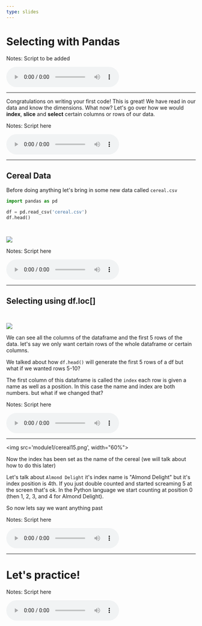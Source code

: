 ```yaml
---
type: slides
---
```


# Selecting with Pandas

Notes: Script to be added
<html>
<audio controls >
  <source src="572_placeholder_audio.mp3" />
</audio></html>

---

Congratulations on writing your first code! This is great! We have read in our data and know the dimensions. What now? Let's go over how we would **index**, **slice** and  **select** certain columns or rows of our data.

Notes: Script here
<html>
<audio controls >
  <source src="572_placeholder_audio.mp3" />
</audio></html>


---
## Cereal Data

Before doing anything let's bring in some new data called `cereal.csv`

```python
import pandas as pd

df = pd.read_csv('cereal.csv')
df.head()
```

```out


```

<img src='module1/cereal-head.png'>


Notes: Script here
<html>
<audio controls >
  <source src="572_placeholder_audio.mp3" />
</audio></html>

---
## Selecting using df.loc[]

```out


```

<img src='module1/cereal-head.png'>

We can see all the columns of the dataframe and the first 5 rows of the data.
let's say we only want certain rows of the whole dataframe or certain columns.

We talked about how `df.head()` will generate the first 5 rows of a df but what if we wanted rows 5-10?

The first column of this dataframe is called the `index` each row is given a name as well as a position. In this case the name and index are both numbers.
but what if we changed that?

Notes: Script here
<html>
<audio controls >
  <source src="572_placeholder_audio.mp3" />
</audio></html>

---

<img src='module1/cereal15.png', width="60%">

Now the index has been set as the name of the cereal (we will talk about how to do this later)

Let's talk about `Almond Delight` it's index name is "Almond Delight" but it's index position is 4th. If you just double counted and started screaming 5 at the screen that's ok. In the Python language we start counting at position 0 (then 1, 2, 3, and 4 for Almond Delight).   

So now lets say we want anything past

Notes: Script here
<html>
<audio controls >
  <source src="572_placeholder_audio.mp3" />
</audio></html>

---

# Let's practice!

Notes: Script here
<html>
<audio controls >
  <source src="572_placeholder_audio.mp3" />
</audio></html>
